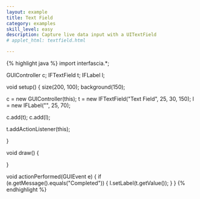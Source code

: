 ```yaml
---
layout: example
title: Text Field
category: examples
skill_level: easy
description: Capture live data input with a UITextField
# applet_html: textfield.html

---
```

{% highlight java %}
import interfascia.*;

GUIController c;
IFTextField t;
IFLabel l;

void setup() {
  size(200, 100);
  background(150);
  
  c = new GUIController(this);
  t = new IFTextField("Text Field", 25, 30, 150);
  l = new IFLabel("", 25, 70);
  
  c.add(t);
  c.add(l);
  
  t.addActionListener(this);
  
}

void draw() {
  
}

void actionPerformed(GUIEvent e) {
  if (e.getMessage().equals("Completed")) {
    l.setLabel(t.getValue());
  }
}
{% endhighlight %}

